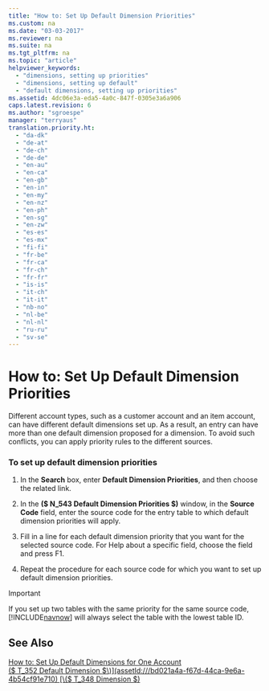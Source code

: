 ```yaml
---
title: "How to: Set Up Default Dimension Priorities"
ms.custom: na
ms.date: "03-03-2017"
ms.reviewer: na
ms.suite: na
ms.tgt_pltfrm: na
ms.topic: "article"
helpviewer_keywords: 
  - "dimensions, setting up priorities"
  - "dimensions, setting up default"
  - "default dimensions, setting up priorities"
ms.assetid: 4dc06e3a-eda5-4a0c-847f-0305e3a6a906
caps.latest.revision: 6
ms.author: "sgroespe"
manager: "terryaus"
translation.priority.ht: 
  - "da-dk"
  - "de-at"
  - "de-ch"
  - "de-de"
  - "en-au"
  - "en-ca"
  - "en-gb"
  - "en-in"
  - "en-my"
  - "en-nz"
  - "en-ph"
  - "en-sg"
  - "en-zw"
  - "es-es"
  - "es-mx"
  - "fi-fi"
  - "fr-be"
  - "fr-ca"
  - "fr-ch"
  - "fr-fr"
  - "is-is"
  - "it-ch"
  - "it-it"
  - "nb-no"
  - "nl-be"
  - "nl-nl"
  - "ru-ru"
  - "sv-se"
---
```

# How to: Set Up Default Dimension Priorities
Different account types, such as a customer account and an item account, can have different default dimensions set up. As a result, an entry can have more than one default dimension proposed for a dimension. To avoid such conflicts, you can apply priority rules to the different sources.  
  
### To set up default dimension priorities  
  
1.  In the **Search** box, enter **Default Dimension Priorities**, and then choose the related link.  
  
2.  In the **\($ N\_543 Default Dimension Priorities $\)** window, in the **Source Code** field, enter the source code for the entry table to which default dimension priorities will apply.  
  
3.  Fill in a line for each default dimension priority that you want for the selected source code. For Help about a specific field, choose the field and press F1.  
  
4.  Repeat the procedure for each source code for which you want to set up default dimension priorities.  
  
> [!IMPORTANT]  
>  If you set up two tables with the same priority for the same source code, [!INCLUDE[navnow](../ApplicationDesign/includes/navnow_md.md)] will always select the table with the lowest table ID.  
  
## See Also  
 [How to: Set Up Default Dimensions for One Account](../Finance/how-to-set-up-default-dimensions-for-one-account.md)   
 [\($ T\_352 Default Dimension $\)](assetId:///bd021a4a-f67d-44ca-9e6a-4b54cf91e710)   
 [\($ T\_348 Dimension $\)](assetId:///09a43eac-15fc-4036-9913-fe2b74a18bf3)